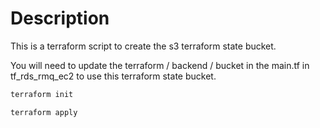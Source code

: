 # Description

This is a terraform script to create the s3 terraform state bucket.

You will need to update the terraform / backend / bucket in the main.tf in tf_rds_rmq_ec2 to use this terraform state bucket.

```bash
terraform init
```

```bash
terraform apply
```